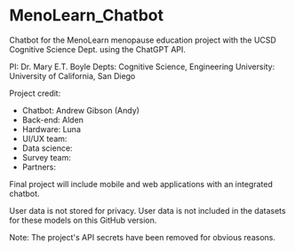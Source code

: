 # MenoLearn_Chatbot
Chatbot for the MenoLearn menopause education project with the UCSD Cognitive Science Dept. using the ChatGPT API.

PI: Dr. Mary E.T. Boyle
Depts: Cognitive Science, Engineering
University: University of California, San Diego

Project credit:
- Chatbot: Andrew Gibson (Andy)
- Back-end: Alden
- Hardware: Luna
- UI/UX team:
- Data science:
- Survey team:
- Partners:

Final project will include mobile and web applications with an integrated chatbot.

User data is not stored for privacy. User data is not included in the datasets for these models on this GitHub version.

Note: The project's API secrets have been removed for obvious reasons.
